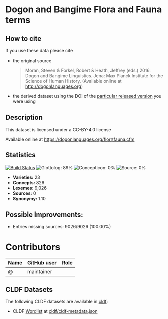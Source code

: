 # Dogon and Bangime Flora and Fauna terms

## How to cite

If you use these data please cite
- the original source
  > Moran, Steven & Forkel, Robert & Heath, Jeffrey (eds.) 2016. Dogon and Bangime Linguistics. Jena: Max Planck Institute for the Science of Human History. (Available online at http://dogonlanguages.org)
- the derived dataset using the DOI of the [particular released version](../../releases/) you were using

## Description


This dataset is licensed under a CC-BY-4.0 license

Available online at https://dogonlanguages.org/florafauna.cfm

## Statistics


[![Build Status](https://travis-ci.org/tsammalex/heathdogon.svg?branch=master)](https://travis-ci.org/tsammalex/heathdogon)
![Glottolog: 89%](https://img.shields.io/badge/Glottolog-89%25-yellowgreen.svg "Glottolog: 89%")
![Concepticon: 0%](https://img.shields.io/badge/Concepticon-0%25-red.svg "Concepticon: 0%")
![Source: 0%](https://img.shields.io/badge/Source-0%25-red.svg "Source: 0%")

- **Varieties:** 23
- **Concepts:** 826
- **Lexemes:** 9,026
- **Sources:** 0
- **Synonymy:** 1.10

## Possible Improvements:



- Entries missing sources: 9026/9026 (100.00%)

# Contributors

Name | GitHub user | Role
--- | --- | ---
 | @ | maintainer




## CLDF Datasets

The following CLDF datasets are available in [cldf](cldf):

- CLDF [Wordlist](https://github.com/cldf/cldf/tree/master/modules/Wordlist) at [cldf/cldf-metadata.json](cldf/cldf-metadata.json)